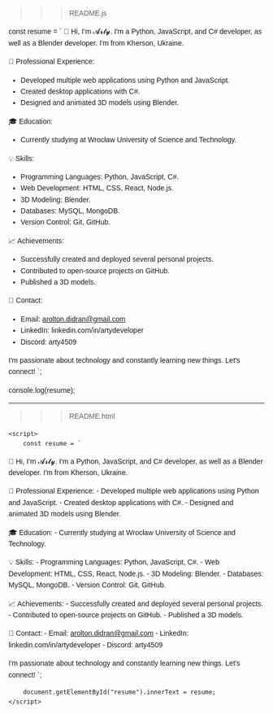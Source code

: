 >>> README.js

const resume = `
👋 Hi, I’m 𝓐𝓻𝓽𝔂. I'm a Python, JavaScript, and C# developer, as well as a Blender developer.
  I'm from Kherson, Ukraine.

💼 Professional Experience:
  - Developed multiple web applications using Python and JavaScript.
  - Created desktop applications with C#.
  - Designed and animated 3D models using Blender.

🎓 Education:
  - Currently studying at Wrocław University of Science and Technology.

💡 Skills:
  - Programming Languages: Python, JavaScript, C#.
  - Web Development: HTML, CSS, React, Node.js.
  - 3D Modeling: Blender.
  - Databases: MySQL, MongoDB.
  - Version Control: Git, GitHub.

📈 Achievements:
  - Successfully created and deployed several personal projects.
  - Contributed to open-source projects on GitHub.
  - Published a 3D models.

📧 Contact:
  - Email: arolton.didran@gmail.com
  - LinkedIn: linkedin.com/in/artydeveloper
  - Discord: arty4509

I'm passionate about technology and constantly learning new things. Let's connect!
  `;

console.log(resume);

------------------------------------------------------------------------------------------------------------------------------------------------------------------------------------------------

>>> README.html

<!DOCTYPE html>
<html lang="en">
<head>
    <meta charset="UTF-8">
    <meta name="viewport" content="width=device-width, initial-scale=1.0">
    <title>READ.ME</title>
    <style>
        body {
            font-family: Arial, sans-serif;
            line-height: 1.6;
            padding: 20px;
        }
    </style>
</hеad>
<bоdy>
    <div id="resume"></dіv>
    
    <scrіpt>
        const resume = `
  👋 Hi, I’m 𝓐𝓻𝓽𝔂. I'm a Python, JavaScript, and C# developer, as well as a Blender developer.
    I'm from Kherson, Ukraine.

  💼 Professional Experience:
    - Developed multiple web applications using Python and JavaScript.
    - Created desktop applications with C#.
    - Designed and animated 3D models using Blender.

  🎓 Education:
    - Currently studying at Wrocław University of Science and Technology.

  💡 Skills:
    - Programming Languages: Python, JavaScript, C#.
    - Web Development: HTML, CSS, React, Node.js.
    - 3D Modeling: Blender.
    - Databases: MySQL, MongoDB.
    - Version Control: Git, GitHub.

  📈 Achievements:
    - Successfully created and deployed several personal projects.
    - Contributed to open-source projects on GitHub.
    - Published a 3D models.

  📧 Contact:
    - Email: arolton.didran@gmail.com
    - LinkedIn: linkedin.com/in/artydeveloper
    - Discord: arty4509

  I'm passionate about technology and constantly learning new things. Let's connect!
`;

        
        document.getElementById("resume").innerText = resume;
    </scrіpt>
</body>
</html>
